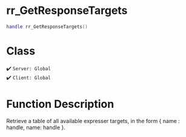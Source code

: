 # rr_GetResponseTargets
```lua
handle rr_GetResponseTargets()
```
# Class
✔️ `Server: Global`  
✔️ `Client: Global`  

# Function Description
Retrieve a table of all available expresser targets, in the form { name : handle, name: handle }.
